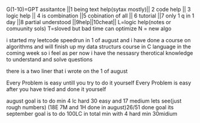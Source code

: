 G(1-10)=GPT assitantce 
||1 being text help(sytax mostly)|| 2 code help || 3 logic help || 4 is combination ||5 cobination of all || 6 tutorial ||7 only 1 q in 1 day ||8 partial understood ||9help||10cheat|| 
L=logic help(notes or comuunity sols)
T=sloved but bad time can optimize
N = new algo

i started my leetcode speedrun in 1 of august and i have done a course on algorithms 
and will finish up my data structurs course in C language in the coming week 
so i feel as per now i have the nessasry therotical knowledge to understand and solve questions 

there is a two liner that i wrote on the 1 of august 

Every Problem is easy untill you try to do it yourself
Every Problem is easy after you have tried and done it yourself 

august goal is to do min 4 lc hard 30 easy and 17 medium lets see(just rough numbers)
(18E 7M and 1H done in august)26/51 done goal
its september goal is to do 100LC in total min with 4 hard min 30midium
